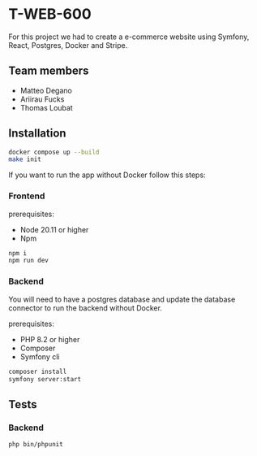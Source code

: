 # T-WEB-600

For this project we had to create a e-commerce website using Symfony, React, Postgres, Docker and Stripe.

## Team members

- Matteo Degano
- Ariirau Fucks
- Thomas Loubat

## Installation

```bash
docker compose up --build
make init
```

If you want to run the app without Docker follow this steps:

### Frontend

prerequisites:

- Node 20.11 or higher
- Npm

```bash
npm i
npm run dev
```

### Backend

You will need to have a postgres database and update the database connector to run the backend without Docker.

prerequisites:

- PHP 8.2 or higher
- Composer
- Symfony cli

```bash
composer install
symfony server:start
```

## Tests

### Backend

```bash
php bin/phpunit
```